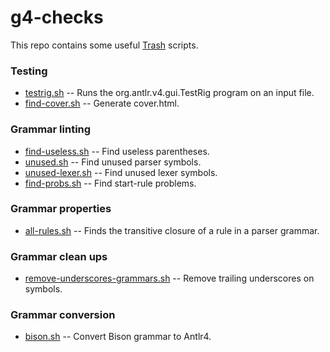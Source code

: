 # g4-checks

This repo contains some useful [Trash](https://github.com/kaby76/Domemtech.Trash) scripts.

### Testing
* [testrig.sh](https://github.com/kaby76/g4-checks/blob/main/testrig.sh) -- Runs the org.antlr.v4.gui.TestRig program on an input file.
* [find-cover.sh](https://github.com/kaby76/g4-checks/blob/main/find-cover.sh) -- Generate cover.html.

### Grammar linting
* [find-useless.sh](https://github.com/kaby76/g4-checks/blob/main/find-useless.sh) -- Find useless parentheses. 
* [unused.sh](https://github.com/kaby76/g4-checks/blob/main/unused.sh) -- Find unused parser symbols.
* [unused-lexer.sh](https://github.com/kaby76/g4-checks/blob/main/unused-lexer.sh) -- Find unused lexer symbols. 
* [find-probs.sh](https://github.com/kaby76/g4-checks/blob/main/find-probs.sh) -- Find start-rule problems. 

### Grammar properties
* [all-rules.sh](https://github.com/kaby76/g4-checks/blob/main/all-rules.sh) -- Finds the transitive closure of a rule in a parser grammar.

### Grammar clean ups
* [remove-underscores-grammars.sh](https://github.com/kaby76/g4-checks/blob/main/remove-underscores-grammars.sh) -- Remove trailing underscores on symbols.

### Grammar conversion
* [bison.sh](https://github.com/kaby76/g4-checks/blob/main/bison.sh) -- Convert Bison grammar to Antlr4.
